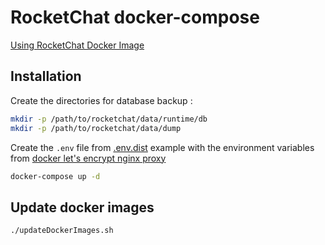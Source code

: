 # RocketChat docker-compose

[Using RocketChat Docker Image](https://rocket.chat/docs/installation/docker-containers/#6-create-the-docker-composeyml-file--local-directories)

## Installation

Create the directories for database backup :
```bash
mkdir -p /path/to/rocketchat/data/runtime/db
mkdir -p /path/to/rocketchat/data/dump
```

Create the `.env` file from [.env.dist](.env.dist) example with the
environment variables from [docker let's encrypt nginx proxy](https://github.com/JrCs/docker-letsencrypt-nginx-proxy-companion/wiki/Basic-usage)

```bash
docker-compose up -d
```

## Update docker images

```bash
./updateDockerImages.sh
```

